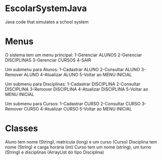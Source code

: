 # EscolarSystemJava
Java code that simulates a school system

# Menus
O sistema tem um menu principal:
 1-Gerenciar ALUNOS 
 2-Gerenciar DISCIPLINAS 
 3-Gerenciar CURSOS 
 4-SAIR 
 
Um submenu para Alunos:
 1-Cadastrar ALUNO 
 2-Consultar ALUNO 
 3-Remover ALUNO 
 4-Atualizar ALUNO 
 5-Voltar ao MENU INICIAL 
 
Um submenu para Disciplinas:
 1-Cadastrar DISCIPLINA 
 2-Consultar DISCIPLINA 
 3-Remover DISCIPLINA 
 4-Atualizar DISCIPLINA 
 5-Voltar ao MENU INICIAL 
 
Um submenu para Cursos:
 1-Cadastrar CURSO 
 2-Consultar CURSO 
 3-Remover CURSO 
 4-Atualizar CURSO 
 5-Voltar ao MENU INICIAL 
 

# Classes
Aluno tem nome (String), matrícula (long) e um curso (Curso)
Disciplina tem nome (String) e carga horária (int)
Curso tem um nome (string), um turno (String) e disciplinas (ArrayList do tipo Disciplina)
